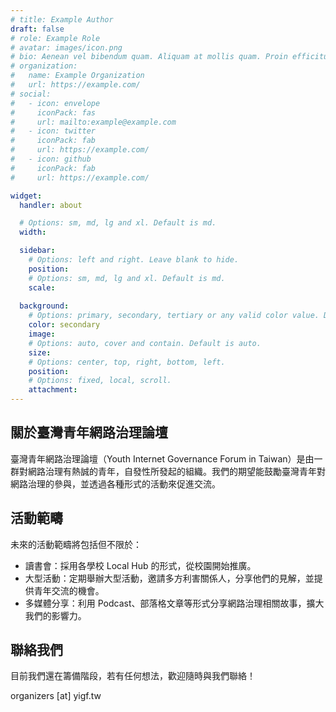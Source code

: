 ```yaml
---
# title: Example Author
draft: false
# role: Example Role
# avatar: images/icon.png
# bio: Aenean vel bibendum quam. Aliquam at mollis quam. Proin efficitur.
# organization:
#   name: Example Organization
#   url: https://example.com/
# social:
#   - icon: envelope
#     iconPack: fas
#     url: mailto:example@example.com
#   - icon: twitter
#     iconPack: fab
#     url: https://example.com/
#   - icon: github
#     iconPack: fab
#     url: https://example.com/

widget:
  handler: about

  # Options: sm, md, lg and xl. Default is md.
  width:

  sidebar:
    # Options: left and right. Leave blank to hide.
    position:
    # Options: sm, md, lg and xl. Default is md.
    scale:
  
  background:
    # Options: primary, secondary, tertiary or any valid color value. Default is primary.
    color: secondary
    image:
    # Options: auto, cover and contain. Default is auto.
    size:
    # Options: center, top, right, bottom, left.
    position:
    # Options: fixed, local, scroll.
    attachment: 
---
```


## 關於臺灣青年網路治理論壇

臺灣青年網路治理論壇（Youth Internet Governance Forum in Taiwan）是由一群對網路治理有熱誠的青年，自發性所發起的組織。我們的期望能鼓勵臺灣青年對網路治理的參與，並透過各種形式的活動來促進交流。

## 活動範疇

未來的活動範疇將包括但不限於：

- 讀書會：採用各學校 Local Hub 的形式，從校園開始推廣。
- 大型活動：定期舉辦大型活動，邀請多方利害關係人，分享他們的見解，並提供青年交流的機會。
- 多媒體分享：利用 Podcast、部落格文章等形式分享網路治理相關故事，擴大我們的影響力。
<!-- - 大學合作：與各大學社團合作，共同探討網路治理相關議題及工作，增進校園內的網路治理知識。
- 提供 fellowship 計畫，使社群青年有機會參與國際會議。 -->

## 聯絡我們

目前我們還在籌備階段，若有任何想法，歡迎隨時與我們聯絡！

organizers [at] yigf.tw